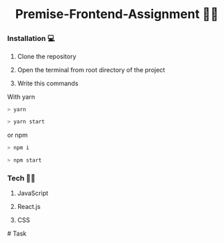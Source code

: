 # <p  align="center">Premise-Frontend-Assignment 🚀🚀</p>

### Installation 💻

1. Clone the repository

2. Open the terminal from root directory of the project

3. Write this commands

With yarn

```bash
> yarn
```

```bash
> yarn start
```

or npm

```bash
> npm i
```

```bash
> npm start
```

### Tech 🚀🚀

1. JavaScript

2. React.js

3. CSS

<p  align="center"  bold> </p>
# Task
